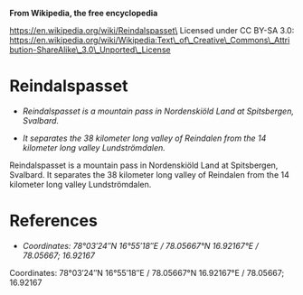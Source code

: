 **From Wikipedia, the free encyclopedia**

https://en.wikipedia.org/wiki/Reindalspasset\
Licensed under CC BY-SA 3.0:\
https://en.wikipedia.org/wiki/Wikipedia:Text\_of\_Creative\_Commons\_Attribution-ShareAlike\_3.0\_Unported\_License

Reindalspasset
==============

-   *Reindalspasset is a mountain pass in Nordenskiöld Land at
    Spitsbergen, Svalbard.*

-   *It separates the 38 kilometer long valley of Reindalen from the 14
    kilometer long valley Lundströmdalen.*

Reindalspasset is a mountain pass in Nordenskiöld Land at Spitsbergen,
Svalbard. It separates the 38 kilometer long valley of Reindalen from
the 14 kilometer long valley Lundströmdalen.

References
==========

-   *Coordinates: 78°03′24″N 16°55′18″E﻿ / ﻿78.05667°N 16.92167°E﻿ /
    78.05667; 16.92167*

Coordinates: 78°03′24″N 16°55′18″E﻿ / ﻿78.05667°N 16.92167°E﻿ /
78.05667; 16.92167
